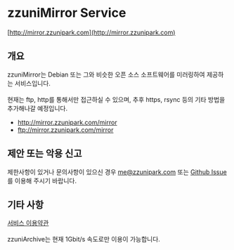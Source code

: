 # zzuniMirror Service

[http://mirror.zzunipark.com](http://mirror.zzunipark.com)

## 개요

zzuniMirror는 Debian 또는 그와 비슷한 오픈 소스 소프트웨어를 미러링하여 제공하는 서비스입니다.
<br>
<br>
현재는 ftp, http를 통해서만 접근하실 수 있으며, 추후 https, rsync 등의 기타 방법을 추가해나갈 예정입니다.

- http://mirror.zzunipark.com/mirror
- ftp://mirror.zzunipark.com/mirror

## 제안 또는 악용 신고

제한사항이 있거나 문의사항이 있으신 경우 me@zzunipark.com 또는 [Github Issue](https://github.com/zzunipark/zzuniMirror/issues/new)를 이용해 주시기 바랍니다.

## 기타 사항

[서비스 이용약관](https://mirror.zzunipark.com/terms-of-service)<br>
<br>
zzuniArchive는 현재 1Gbit/s 속도로만 이용이 가능합니다.
